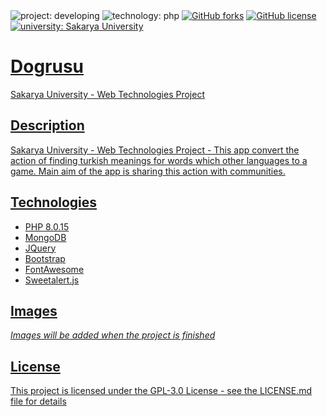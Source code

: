 <div>
  <img alt="project: developing" src="https://img.shields.io/badge/project-developing-success"/>
  <img alt="technology: php" src="https://img.shields.io/badge/technology-asp.net%20mvc-critical"/>
  <a href="https://github.com/oSoloTurk/Dogrusu/network"><img alt="GitHub forks" src="https://img.shields.io/github/forks/oSoloTurk/Dogrusu"></a>
  <a href="https://github.com/oSoloTurk/Dogrusu/blob/main/LICENSE"><img alt="GitHub license" src="https://img.shields.io/github/license/oSoloTurk/Dogrusu"></a>
  <a href="https://sakarya.edu.tr"><img alt="university: Sakarya University" src="https://img.shields.io/badge/university-sakarya%20university-blue"/>
</div>

# 
# Dogrusu

Sakarya University - Web Technologies Project

## Description

Sakarya University - Web Technologies Project - This app convert the action of finding turkish meanings for words which other languages to a game. Main aim of the app is sharing this action with communities.

## Technologies

* PHP 8.0.15
* MongoDB
* JQuery
* Bootstrap
* FontAwesome
* Sweetalert.js

## Images

*Images will be added when the project is finished*

## License

This project is licensed under the GPL-3.0 License - see the LICENSE.md file for details
